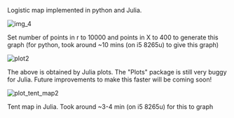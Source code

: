 Logistic map implemented in python and Julia. 


![img_4](https://user-images.githubusercontent.com/55867762/195908517-3e651ad6-9e89-453b-8113-26337c2434c4.png)

Set number of points in r to 10000 and points in X to 400 to generate this graph (for python, took around ~10 mins (on i5 8265u) to give this graph)

![plot2](https://user-images.githubusercontent.com/55867762/196008026-a54eca31-f549-4f03-b2d8-bd765db54617.png)

The above is obtained by Julia plots. The "Plots" package is still very buggy for Julia. Future improvements to make this faster will be coming soon! 

![plot_tent_map2](https://user-images.githubusercontent.com/55867762/196038527-6f4c4cd7-a555-4fd7-b415-de596753c306.png)

Tent map in Julia. Took around ~3-4 min (on i5 8265u) for this to graph

